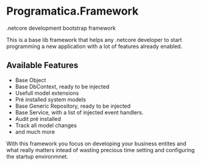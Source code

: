 # Programatica.Framework
.netcore development bootstrap framework

This is a base lib framework that helps any .netcore developer to start programming a new application with a lot of features already enabled. 

## Available Features
- Base Object
- Base DbContext, ready to be injected
- Usefull model extensions
- Pré installed system models
- Base Generic Repository, ready to be injected
- Base Service, with a list of injected event handlers.
- Audit pré installed
- Track all model changes
- and much more

With this framework you focus on developing your business entites and what really matters intead of wasting precious time setting and configuring the startup environmnet.
